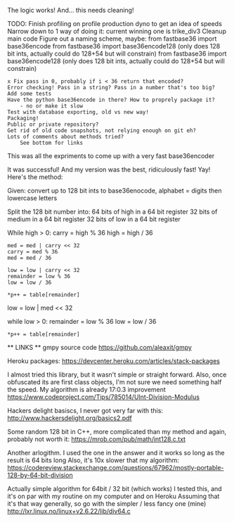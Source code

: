 
The logic works!
And... this needs cleaning!

TODO:
	Finish profiling on profile production dyno to get an idea of speeds
	Narrow down to 1 way of doing it: current winning one is trike_div3
    Cleanup main code
    Figure out a naming scheme, maybe:
        from fastbase36 import base36encode 
        from fastbase36 import base36encode128 (only does 128 bit ints, actually could do 128+54 but will constrain) 
        from fastbase36 import base36encode128 (only does 128 bit ints, actually could do 128+54 but will constrain)
		
    x Fix pass in 0, probably if i < 36 return that encoded?
    Error checking! Pass in a string? Pass in a number that's too big?
    Add some tests
    Have the python base36encode in there? How to proprely package it?
        - no or make it slow
    Test with database exporting, old vs new way!
    Packaging!
    Public or private repository?
    Get rid of old code snapshots, not relying enough on git eh?
    Lots of comments about methods tried?
        See bottom for links



This was all the expriments to come up with a very fast base36encoder

It was successful! And my version was the best, ridiculously fast! Yay! Here's the method:

Given: convert up to 128 bit ints to base36enocode, alphabet = digits then lowercase letters

Split the 128 bit number into:
   64 bits of high in a 64 bit register
   32 bits of medium in a 64 bit register
   32 bits of low in a 64 bit register

While high > 0:
    carry = high % 36
    high = high / 36
  
    med = med | carry << 32
    carry = med % 36
    med = med / 36

    low = low | carry << 32
    remainder = low % 36
    low = low / 36

    *p++ = table[remainder]

low = low | med << 32

while low > 0:
    remainder = low % 36
    low = low / 36
  
    *p++ = table[remainder]




** LINKS **
gmpy source code
    https://github.com/aleaxit/gmpy

Heroku packages:
    https://devcenter.heroku.com/articles/stack-packages

I almost tried this library, but it wasn't simple or straight forward.
Also, once obfuscated its are first class objects, I'm not sure we need something
half the speed. My algorithm is already 17:0.3 improvement
    https://www.codeproject.com/Tips/785014/UInt-Division-Modulus

Hackers delight basiscs, I never got very far with this:
    http://www.hackersdelight.org/basics2.pdf

Some random 128 bit in C++, more complicated than my method and again, probably not worth it:
    https://mrob.com/pub/math/int128.c.txt

Another arlogithm. I used the one in the answer and it works so long as the result is 64 bits long
Also, it's 10x slower that my algorithm:
    https://codereview.stackexchange.com/questions/67962/mostly-portable-128-by-64-bit-division

Actually simple algorithm for 64bit / 32 bit (which works)
I tested this, and it's on par with my routine on my computer and on Heroku
Assuming that it's that way generally, so go with the simpler / less fancy one (mine)
    http://lxr.linux.no/linux+v2.6.22/lib/div64.c
